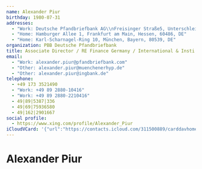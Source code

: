 ```yaml
---
name: Alexander Piur
birthday: 1980-07-31
addresses:
  - "Work: Deutsche Pfandbriefbank AG\\nFreisinger Straße5, Unterschleißheim, 85716, Deutschland"
  - "Home: Hamburger Allee 1, Frankfurt am Main, Hessen, 60486, DE"
  - "Home: Karl-Scharnagel-Ring 10, München, Bayern, 80539, DE"
organization: PBB Deutsche Pfandbriefbank
title: Associate Director / RE Finance Germany / International & Insti Clients
email:
  - "Work: alexander.piur@pfandbriefbank.com"
  - "Other: alexander.piur@muenchenerhyp.de"
  - "Other: alexander.piur@ingbank.de"
telephone:
  - +49 173 3521490
  - "Work: +49 89 2880-10416"
  - "Work: +49 89 2880-2210416"
  - 49|89|5387|336
  - 49|69|75936580
  - 49|162|2901667
social profile:
  - https://www.xing.com/profile/Alexander_Piur
iCloudVCard: '{"url":"https://contacts.icloud.com/311500889/carddavhome/card/MmRkYWZjYTUtZmRjOS00NTM5LTg1ZGItN2FkYzBlYTBjOWQ2.vcf","etag":"\"kmfhc8kf\"","data":"BEGIN:VCARD\r\nVERSION:3.0\r\nFN:\r\nN:Piur;Alexander;;;\r\nUID:2ddafca5-fdc9-4539-85db-7adc0ea0c9d6\r\nBDAY;VALUE=date:1980-07-31\r\nADR;TYPE=WORK:;;Deutsche Pfandbriefbank AG\\nFreisinger Straße5;Unterschleiß\r\n heim;;85716;Deutschland;\r\nADR;TYPE=HOME:;;Hamburger Allee 1;Frankfurt am Main;Hessen;60486;DE;\r\nADR;TYPE=HOME:;;Karl-Scharnagel-Ring 10;München;Bayern;80539;DE;\r\nWP1.X-ABLABEL:Work\r\nWP2.X-ABLABEL:Work\r\nWP3.X-ABLABEL:Work\r\nWP4.X-ABLABEL:Work\r\nWP5.X-ABLABEL:Work\r\nWP6.X-ABLABEL:Work\r\nitem0.X-ABLABEL:xing\r\nPRODID:ez-vcard 0.9.13-fc\r\nREV:2025-04-03T22:10:02Z\r\nORG:PBB Deutsche Pfandbriefbank;\r\nTITLE:Associate Director / RE Finance Germany / International & Insti Clien\r\n ts\r\nEMAIL;TYPE=WORK:alexander.piur@pfandbriefbank.com\r\nEMAIL;TYPE=OTHER:alexander.piur@muenchenerhyp.de\r\nEMAIL;TYPE=OTHER:alexander.piur@ingbank.de\r\nPHOTO;VALUE=uri:https://gateway.icloud.com/contacts/311500889/ck/card/ea14c\r\n d0422ad5c09ae5df87db60713f3\r\nTEL;TYPE=CELL:+49 173 3521490\r\nTEL;TYPE=WORK:+49 89 2880-10416\r\nTEL;TYPE=WORK:+49 89 2880-2210416\r\nTEL:49|89|5387|336\r\nTEL:49|69|75936580\r\nTEL:49|162|2901667\r\nitem0.X-SOCIALPROFILE;X-USER=Alexander_Piur:https://www.xing.com/profile/Al\r\n exander_Piur\r\nEND:VCARD"}'
---
```

# Alexander Piur